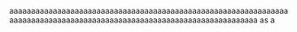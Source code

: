 aaaaaaaaaaaaaaaaaaaaaaaaaaaaaaaaaaaaaaaaaaaaaaaaaaaaaaaaaaaaaaaaaaaaaaaaaaaaaaaaaaaaaaaaaaaaaaaaaaaaaaaaaaaaaaaaaaaaaaaaa
as
a
